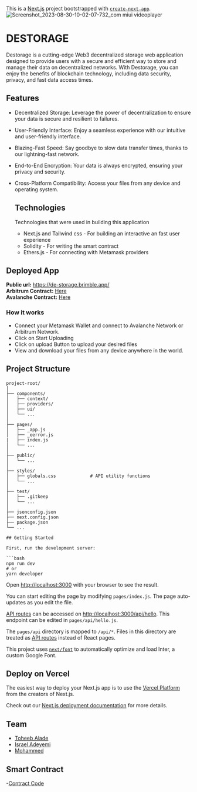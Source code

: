 This is a [Next.js](https://nextjs.org/) project bootstrapped with [`create-next-app`](https://github.com/vercel/next.js/tree/canary/packages/create-next-app).
![Screenshot_2023-08-30-10-02-07-732_com miui videoplayer](https://github.com/Moisto/De-Storage/assets/82419812/8eb6b907-9a34-4d6f-9e5c-f1d4c6a664c4)


# DESTORAGE
Destorage is a cutting-edge Web3 decentralized storage web application designed to provide users with a secure and efficient way to store and manage their data on decentralized networks. With Destorage, you can enjoy the benefits of blockchain technology, including data security, privacy, and fast data access times.
## Features
* Decentralized Storage: Leverage the power of decentralization to ensure your data is secure and resilient to failures.

* User-Friendly Interface: Enjoy a seamless experience with our intuitive and user-friendly interface.

* Blazing-Fast Speed: Say goodbye to slow data transfer times, thanks to our lightning-fast network.

* End-to-End Encryption: Your data is always encrypted, ensuring your privacy and security.

* Cross-Platform Compatibility: Access your files from any device and operating system.

  ## Technologies
  Technologies that were used in building this application

  * Next.js and Tailwind css -  For building an interactive an fast user experience
  * Solidity - For writing the smart contract
  * Ethers.js - For connecting with Metamask providers
    

## Deployed App
**Public url:** https://de-storage.brimble.app/  
**Arbitrum Contract:** [Here](https://goerli.arbiscan.io/address/0x8e82985ee184b5a90fea68f3329b247e33f36fe5)   
**Avalanche Contract:** [Here](https://testnet.snowtrace.io/token/0xcd5d51a0378f4060611f304d664035b5a50fcb7d)

### How it works
* Connect your Metamask Wallet and connect to Avalanche Network or Arbitrum Network.
* Click on Start Uploading
* Click on upload Button to upload your desired files
* View and download your files from any device anywhere in the world.

## Project Structure
####
```
project-root/
│
├── components/
│   ├── context/
│   ├── providers/
│   ├── ui/
│   └── ...
│
├── pages/
│   ├── _app.js           
│   ├── _eerror.js
|   ├── index.js
│   └── ...
│
├── public/
│   └── ...
│
├── styles/
│   ├── globals.css             # API utility functions
│   └── ...
│
├── test/
│   ├── .gitkeep
│   └── ...
│
├── jsonconfig.json
├── next.config.json
├── package.json
└── ...

## Getting Started

First, run the development server:

```bash
npm run dev
# or
yarn developer 
```



Open [http://localhost:3000](http://localhost:3000) with your browser to see the result.

You can start editing the page by modifying `pages/index.js`. The page auto-updates as you edit the file.

[API routes](https://nextjs.org/docs/api-routes/introduction) can be accessed on [http://localhost:3000/api/hello](http://localhost:3000/api/hello). This endpoint can be edited in `pages/api/hello.js`.

The `pages/api` directory is mapped to `/api/*`. Files in this directory are treated as [API routes](https://nextjs.org/docs/api-routes/introduction) instead of React pages.

This project uses [`next/font`](https://nextjs.org/docs/basic-features/font-optimization) to automatically optimize and load Inter, a custom Google Font.

## Deploy on Vercel

The easiest way to deploy your Next.js app is to use the [Vercel Platform](https://vercel.com/new?utm_medium=default-template&filter=next.js&utm_source=create-next-app&utm_campaign=create-next-app-readme) from the creators of Next.js.

Check out our [Next.js deployment documentation](https://nextjs.org/docs/deployment) for more details.


## Team

- [Toheeb Alade](https://github.com/Horlarmmy) 
- [Israel Adeyemi](https://github.com/gb0g0) 
- [Mohammed](https://github.com/FeeqCodes)

## Smart Contract
-[Contract Code](https://github.com/Moisto/Smartcontract)
